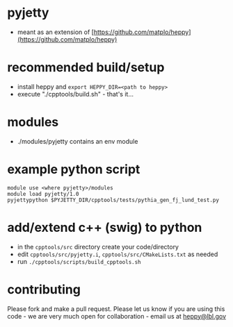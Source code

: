 # pyjetty

- meant as an extension of [https://github.com/matplo/heppy](https://github.com/matplo/heppy)

# recommended build/setup

 - install heppy and `export HEPPY_DIR=<path to heppy>`
 - execute "./cpptools/build.sh" - that's it...

# modules

- ./modules/pyjetty contains an env module

# example python script

```
module use <where pyjetty>/modules
module load pyjetty/1.0
pyjettypython $PYJETTY_DIR/cpptools/tests/pythia_gen_fj_lund_test.py
```


# add/extend c++ (swig) to python

- in the `cpptools/src` directory create your code/directory
- edit `cpptools/src/pyjetty.i`, `cpptools/src/CMakeLists.txt` as needed
- run `./cpptools/scripts/build_cpptools.sh`

# contributing

Please fork and make a pull request.
Please let us know if you are using this code - we are very much open for collaboration - email us at heppy@lbl.gov
